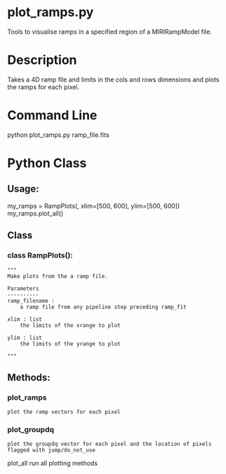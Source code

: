 # plot_ramps.py

Tools to visualise ramps in a specified region of a MIRIRampModel file. 


# Description
Takes a 4D ramp file and limits in the cols and rows dimensions and plots the ramps
for each pixel.


# Command Line

python plot_ramps.py ramp_file.fits


# Python Class

## Usage:
my_ramps = RampPlots(<ramp file>, xlim=[500, 600], ylim=[500, 600])
my_ramps.plot_all()


## Class
### class RampPlots():
    """
    Make plots from the a ramp file.

    Parameters
    ----------
    ramp_filename :
        a ramp file from any pipeline step preceding ramp_fit

    xlim : list
        the limits of the xrange to plot

    ylim : list
        the limits of the yrange to plot

    """

## Methods:
### plot_ramps
	plot the ramp vectors for each pixel
	
### plot_groupdq   
    plot the groupdq vector for each pixel and the location of pixels flagged with jump/do_not_use

plot_all
	run all plotting methods
	